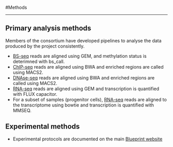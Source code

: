 #Methods
***

## Primary analysis methods

Members of the consortium have developed pipelines to analyse the data produced by the project consistently.  

 - [BS-seq](#/md/bs_seq) reads are aligned using GEM, and methylation status is deterimned with bs_call. 
 - [ChIP-seq](#/md/chip_seq) reads are aligned using BWA and enriched regions are called using MACS2.
 - [DNAse-seq](#/md/dnase_seq) reads are aligned using BWA and enriched regions are called using MACS2.
 - [RNA-seq](#/md/rna_seq) reads are aligned using GEM and transcription is quantified with FLUX capacitor.
 - For a subset of samples (progenitor cells), [RNA-seq](#/md/rna_seq_cu) reads are aligned to the transcriptome using bowtie and transcription is quantified with MMSEQ.
 
<!-- ##Secondary analysis methods-->
  
## Experimental methods
 - Experimental protocols are documented on the main [Blueprint website](http://www.blueprint-epigenome.eu/index.cfm?p=7BF8A4B6-F4FE-861A-2AD57A08D63D0B58)


 